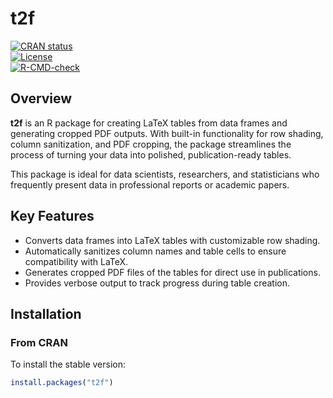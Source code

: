 # **t2f**  

[![CRAN status](https://www.r-pkg.org/badges/version/t2f)](https://CRAN.R-project.org/package=t2f)  
[![License](https://img.shields.io/badge/license-GPL3-blue.svg)](LICENSE)  
[![R-CMD-check](https://github.com/YourUsername/t2f/actions/workflows/R-CMD-check.yaml/badge.svg)](https://github.com/YourUsername/t2f/actions)  

## **Overview**  

**t2f** is an R package for creating LaTeX tables from data frames and generating cropped PDF outputs. With built-in functionality for row shading, column sanitization, and PDF cropping, the package streamlines the process of turning your data into polished, publication-ready tables.  

This package is ideal for data scientists, researchers, and statisticians who frequently present data in professional reports or academic papers.  

## **Key Features**  

- Converts data frames into LaTeX tables with customizable row shading.  
- Automatically sanitizes column names and table cells to ensure compatibility with LaTeX.  
- Generates cropped PDF files of the tables for direct use in publications.  
- Provides verbose output to track progress during table creation.  

## **Installation**  

### From CRAN  
To install the stable version:  
```R  
install.packages("t2f")  
